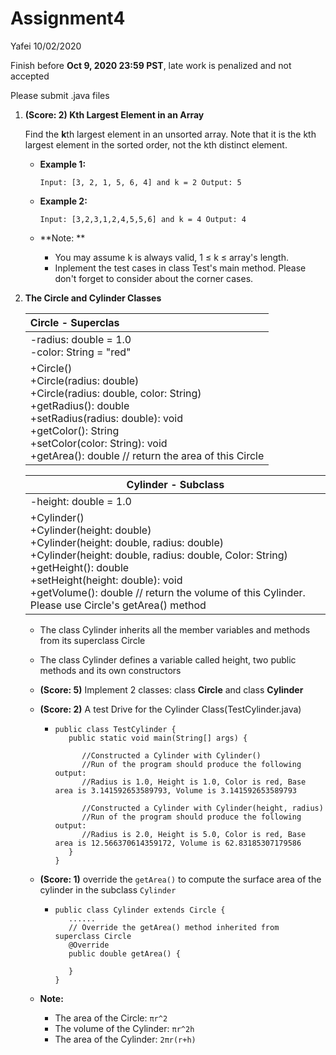# Assignment4

Yafei 10/02/2020

Finish before **Oct 9, 2020 23:59 PST**, late work is penalized and not accepted

Please submit .java files

1. **(Score: 2) Kth Largest Element in an Array**

   Find the **k**th largest element in an unsorted array. Note that it is the kth largest element in the sorted order, not the kth distinct element.

   * **Example 1:**

     ```Input: [3, 2, 1, 5, 6, 4] and k = 2 Output: 5```

   * **Example 2:**

     ```Input: [3,2,3,1,2,4,5,5,6] and k = 4 Output: 4```

   * **Note: **

     * You may assume k is always valid, 1 ≤ k ≤ array's length.
     * Inplement the test cases in class Test's main method. Please don't forget to consider about the corner cases.

2. **The Circle and Cylinder Classes**

   | Circle - Superclas                                           |
   | :----------------------------------------------------------- |
   | -radius: double = 1.0<br />-color: String = "red"            |
   | +Circle()<br />+Circle(radius: double)<br />+Circle(radius: double, color: String)<br />+getRadius(): double<br />+setRadius(radius: double): void<br />+getColor(): String<br />+setColor(color: String): void<br />+getArea(): double // return the area of this Circle |

   | Cylinder - Subclass                                          |
   | ------------------------------------------------------------ |
   | -height: double = 1.0                                        |
   | +Cylinder()<br />+Cylinder(height: double)<br />+Cylinder(height: double, radius: double)<br />+Cylinder(height: double, radius: double, Color: String)<br />+getHeight(): double<br />+setHeight(height: double): void<br />+getVolume(): double // return the volume of this Cylinder. Please use Circle's getArea() method |

   * The class Cylinder inherits all the member variables and methods from its superclass Circle

   * The class Cylinder defines a variable called height, two public methods and its own constructors

   * **(Score: 5)** Implement 2 classes: class **Circle** and class **Cylinder**

   * **(Score: 2)** A test Drive for the Cylinder Class(TestCylinder.java)

     * ```
       public class TestCylinder {
          public static void main(String[] args) {
             
             //Constructed a Cylinder with Cylinder()
             //Run of the program should produce the following output:
             //Radius is 1.0, Height is 1.0, Color is red, Base area is 3.141592653589793, Volume is 3.141592653589793
       
             //Constructed a Cylinder with Cylinder(height, radius)
             //Run of the program should produce the following output:
             //Radius is 2.0, Height is 5.0, Color is red, Base area is 12.566370614359172, Volume is 62.83185307179586
          }
       }
       ```

   * **(Score: 1)**  override the `getArea()` to compute the surface area of the cylinder in the subclass `Cylinder`

     * ```
       public class Cylinder extends Circle {
          ......
          // Override the getArea() method inherited from superclass Circle
          @Override
          public double getArea() {
             
          }
       }
       ```

   * **Note:**
     * The area of the Circle: `πr^2`
     * The volume of the Cylinder: `πr^2h`
     * The area of the Cylinder: `2πr(r+h)`

   

   

   

   

